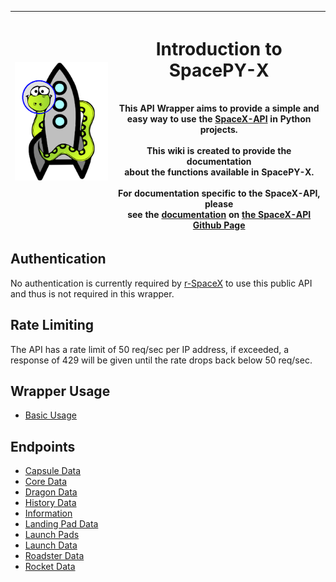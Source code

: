 | <img src="https://raw.githubusercontent.com/alshapton/SpacePY-X/master/pyrocket.png" width="200"/> | <h1><b>Introduction to SpacePY-X<b></h1>  <br>This API Wrapper aims to provide a simple and<br>easy way to use the [SpaceX-API](https://github.com/r-spacex/SpaceX-API) in Python projects.<br><br>This wiki is created to provide the documentation<br>about the functions available in SpacePY-X. <br><br>For documentation specific to the SpaceX-API, please <br>see the [documentation](https://github.com/r-spacex/SpaceX-API/wiki) on [the SpaceX-API Github Page](https://github.com/r-spacex/SpaceX-API/) |
|:----------------------------------------------------------------------------------------:|-------------------------------------------------------------------------------------------------------------------------------------------------------------------------------------------------------------------------------------------------------------------------------------------------------------------------------------------------------------------------------------------------------------------------------------------------------------------------------------------|

## Authentication
No authentication is currently required by [r-SpaceX](https://github.com/r-spacex) to use this public API and thus is not required in this wrapper.

## Rate Limiting
The API has a rate limit of 50 req/sec per IP address, if exceeded, a response of 429 will be given until the rate drops back below 50 req/sec.

## Wrapper Usage
* [Basic Usage](Basic-Usage)

## Endpoints
* [Capsule Data](Capsules.md)
* [Core Data](Cores.md)
* [Dragon Data](Dragons.md)
* [History Data](History-Information.md)
* [Information](Information.md)
* [Landing Pad Data](Landing-Pads.md)
* [Launch Pads](Launch-Pads.md)
* [Launch Data](Launches.md)
* [Roadster Data](Roadster.md)
* [Rocket Data](Rockets.md)